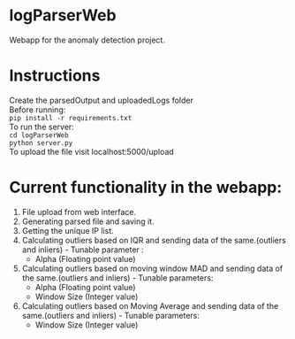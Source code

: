 # logParserWeb
Webapp for the anomaly detection project.
# Instructions
  Create the parsedOutput and uploadedLogs folder<br>
  Before running:<br>
  `pip install -r requirements.txt`<br>
  To run the server:<br>
    `cd logParserWeb` <br>
    `python server.py`<br>
  To upload the file visit localhost:5000/upload<br>
  
# Current functionality in the webapp:
  1. File upload from web interface.
  2. Generating parsed file and saving it.
  3. Getting the unique IP list.
  4. Calculating outliers based on IQR and sending data of the same.(outliers and inliers)
    - Tunable parameter :
      - Alpha (Floating point value)
  5. Calculating outliers based on moving window MAD and sending data of the same.(outliers and inliers)
    - Tunable parameters: 
      - Alpha (Floating point value)
      - Window Size (Integer value)
  6. Calculating outliers based on Moving Average and sending data of the same.(outliers and inliers)
    - Tunable parameters:
      - Window Size (Integer value)
